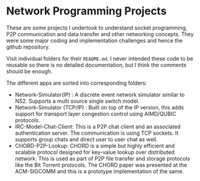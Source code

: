 # Network Programming Projects

These are some projects I undertook to understand socket programming, P2P communication and data transfer and other networking concepts. They were some major coding and implementation challenges and hence the github repository.

Visit individual folders for their `README.md`. I never intended these code to be reusable so there is no detailed documentation, but I think the comments should be enough.

The different apps are sorted into corresponding folders:

- Network-Simulator(IP) : A discrete event network simulator similar to NS2. Supports a multi source single switch model.
- Network-Simulator (TCP/IP) : Built on top of the IP version, this adds support for transport layer congestion control using AIMD/QUBIC protocols.
- IRC-Model-Chat-Client: This is a P2P chat client and an associated authentication server. The communication is using TCP sockets. It supports group chats and direct user to user chat as well.
- CHORD-P2P-Lookup: CHORD is a simple but highly efficient and scalable protocol designed for key-value lookup over distributed network. This is used as part of P2P file transfer and storage protocols like the Bit Torrent protocols. The CHORD paper was presented at the ACM-SIGCOMM and this is a prototype implementation of the same.


